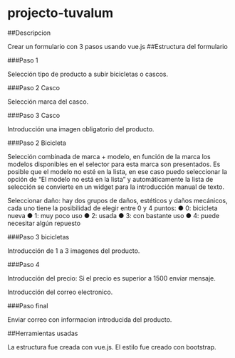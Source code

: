 # projecto-tuvalum

##Descripcion

Crear un formulario con 3 pasos  usando vue.js
##Estructura del formulario

###Paso 1 

Selección tipo de producto a subir bicicletas o cascos.

###Paso 2 Casco

Selección marca del casco.

###Paso 3 Casco

Introducción una imagen obligatorio del producto.

###Paso 2 Bicicleta

Selección combinada de marca + modelo, en función de la marca los modelos disponibles
en el selector para esta marca son presentados. Es posible que el modelo no esté en la lista, en ese caso puedo seleccionar la opción de “El modelo no está en la lista” y automáticamente la lista de selección se convierte en un widget para la introducción manual
de texto.

Seleccionar daño: hay dos grupos de daños, estéticos y daños mecánicos, cada uno tiene
la posibilidad de elegir entre 0 y 4 puntos:
● 0: bicicleta nueva
● 1: muy poco uso
● 2: usada
● 3: con bastante uso
● 4: puede necesitar algún repuesto

###Paso 3 bicicletas

Introducción de 1 a 3 imagenes del producto.

###Paso 4

Introducción del precio: Si el precio es superior a 1500 enviar mensaje.

Introducción del correo electronico.

###Paso final

Enviar correo con informacion introducida del producto.

##Herramientas usadas

La estructura fue creada con vue.js.
El estilo fue creado con bootstrap.
